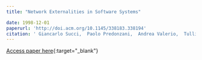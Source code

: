 ```yaml
---
title: "Network Externalities in Software Systems"

date: 1998-12-01
paperurl: 'http://doi.acm.org/10.1145/338183.338194'
citation: ' Giancarlo Succi,  Paolo Predonzani,  Andrea Valerio,  Tullio Vernazza, &quot;Network Externalities in Software Systems.&quot;, 1998.'
---
```

[Access paper here](http://doi.acm.org/10.1145/338183.338194){:target="_blank"}

